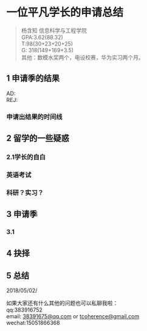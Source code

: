 # 一位平凡学长的申请总结
>杨含知 信息科学与工程学院  
GPA:3.62(88.32)  
T:98(30+23+20+25)  
G: 318(149+169+3.5)  
其他：数模水奖两个，电设校赛，华为实习两个月。  

## 1 申请季的结果
AD:  
REJ:

### 申请出结果的时间线  


## 2 留学的一些疑惑  

### 2.1学长的自白

### 英语考试

### 科研？实习？  

## 3 申请季  
### 3.1 

## 4 抉择

## 5 总结  
2018/05/02/  

如果大家还有什么其他的问题也可以私聊我啦：  
qq:383916752  
email: 38391675@qq.com or tcoherence@gmail.com  
wechat:15051866368  
